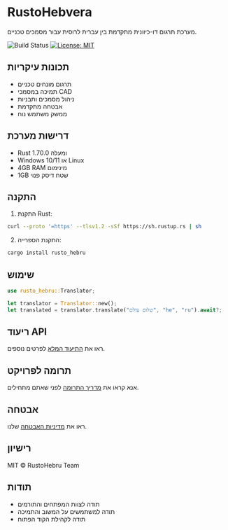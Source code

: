 # RustoHebvera

מערכת תרגום דו-כיוונית מתקדמת בין עברית לרוסית עבור מסמכים טכניים.

![Build Status](https://github.com/ofer2300/RustoHebvera/workflows/Rust%20CI%2FCD/badge.svg)
[![License: MIT](https://img.shields.io/badge/License-MIT-yellow.svg)](https://opensource.org/licenses/MIT)

## תכונות עיקריות

- תרגום מונחים טכניים
- תמיכה במסמכי CAD
- ניהול מסמכים ותבניות
- אבטחה מתקדמת
- ממשק משתמש נוח

## דרישות מערכת

- Rust 1.70.0 ומעלה
- Windows 10/11 או Linux
- 4GB RAM מינימום
- 1GB שטח דיסק פנוי

## התקנה

1. התקנת Rust:
```bash
curl --proto '=https' --tlsv1.2 -sSf https://sh.rustup.rs | sh
```

2. התקנת הספרייה:
```bash
cargo install rusto_hebru
```

## שימוש

```rust
use rusto_hebru::Translator;

let translator = Translator::new();
let translated = translator.translate("שלום עולם", "he", "ru").await?;
```

## ריעוד API

ראו את [התיעוד המלא](docs/API.md) לפרטים נוספים.

## תרומה לפרויקט

אנא קראו את [מדריך התרומה](CONTRIBUTING.md) לפני שאתם מתחילים.

## אבטחה

ראו את [מדיניות האבטחה](SECURITY.md) שלנו.

## רישיון

MIT © RustoHebru Team

## תודות

- תודה לצוות המפתחים והתורמים
- תודה למשתמשים על המשוב והתמיכה
- תודה לקהילת הקוד הפתוח 
